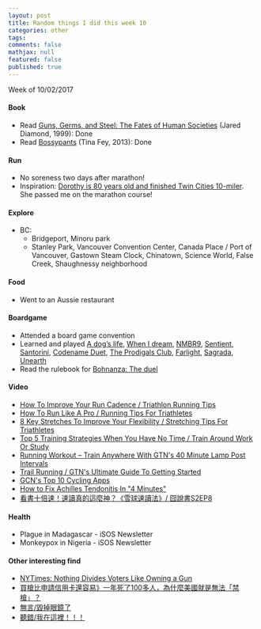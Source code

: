 ```yaml
---
layout: post
title: Random things I did this week 10
categories: other
tags: 
comments: false
mathjax: null
featured: false
published: true
---
```


Week of 10/02/2017

#### Book 
* Read [Guns, Germs, and Steel: The Fates of Human Societies](https://www.amazon.com/Guns-Germs-Steel-Fates-Societies/dp/0393317552) (Jared Diamond, 1999): Done
* Read [Bossypants](https://www.amazon.com/Bossypants-Tina-Fey/dp/0316056898) (Tina Fey, 2013): Done

#### Run
* No soreness two days after marathon!
* Inspiration: [Dorothy is 80 years old and finished Twin Cities 10-miler](https://twitter.com/tcmarathon/status/914502580612497408). She passed me on the marathon course!

#### Explore
* BC:
    * Bridgeport, Minoru park
    * Stanley Park, Vancouver Convention Center, Canada Place / Port of Vancouver, Gastown Steam Clock, Chinatown, Science World, False Creek, Shaughnessy neighborhood

#### Food
* Went to an Aussie restaurant 

#### Boardgame
* Attended a board game convention
* Learned and played [A dog’s life](https://boardgamegeek.com/boardgame/205101/dogs-life), [When I dream](https://boardgamegeek.com/boardgame/198454/when-i-dream), [NMBR9](https://boardgamegeek.com/boardgame/217449/nmbr-9), [Sentient](https://boardgamegeek.com/boardgame/223855/sentient), [Santorini](https://boardgamegeek.com/boardgame/194655/santorini), [Codename Duet](https://boardgamegeek.com/boardgame/224037/codenames-duet), [The Prodigals Club](https://boardgamegeek.com/boardgame/181796/prodigals-club), [Farlight](https://boardgamegeek.com/boardgame/221230/farlight), [Sagrada](https://boardgamegeek.com/boardgame/199561/sagrada), [Unearth](https://boardgamegeek.com/boardgame/217085/unearth)
* Read the rulebook for [Bohnanza: The duel](https://boardgamegeek.com/boardgame/205867/bohnanza-duel)

#### Video 
* [How To Improve Your Run Cadence / Triathlon Running Tips](https://youtu.be/o9nPdKhHp-0)
* [How To Run Like A Pro / Running Tips For Triathletes](https://youtu.be/WbdspttpIpw)
* [8 Key Stretches To Improve Your Flexibility / Stretching Tips For Triathletes](https://youtu.be/6Ksc8N_k-FA)
* [Top 5 Training Strategies When You Have No Time / Train Around Work Or Study](https://youtu.be/puzkG-kqSWI)
* [Running Workout – Train Anywhere With GTN's 40 Minute Lamp Post Intervals](https://youtu.be/thoSYKQedMk)
* [Trail Running / GTN's Ultimate Guide To Getting Started](https://youtu.be/206ET6F1IZA)
* [GCN's Top 10 Cycling Apps](https://youtu.be/A4_AJkktqdE)
* [How to Fix Achilles Tendonitis In "4 Minutes"](https://youtu.be/wV4uuX5F6vA)
* [看書十倍速！速讀真的這麼神？《雪球速讀法》/ 囧說書S2EP8](https://youtu.be/k3jSOrnVJWs)

#### Health 
* Plague in Madagascar - iSOS Newsletter
* Monkeypox in Nigeria - iSOS Newsletter

#### Other interesting find 
* [NYTimes: Nothing Divides Voters Like Owning a Gun](https://www.nytimes.com/interactive/2017/10/05/upshot/gun-ownership-partisan-divide.html)
* [買槍比申請信用卡還容易》一年死了100多人，為什麼美國就是無法「禁槍」？ ](http://www.businessweekly.com.tw/article.aspx?id=15883&type=Blog)
* [無言/毀掉眼鏡了](https://www.ptt.cc/bbs/StupidClown/M.1507214128.A.6C2.html)
* [聽錯/我在這裡！！！](https://www.ptt.cc/bbs/StupidClown/M.1506953375.A.6E1.html)

